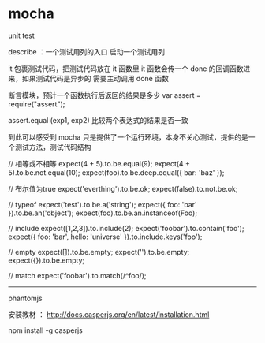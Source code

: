 # mocha
unit test


describe  ：一个测试用列的入口 启动一个测试用列

it  包裹测试代码，把测试代码放在 it 函数里
it 函数会传一个 done 的回调函数进来，如果测试代码是异步的 需要主动调用 done 函数

断言模块，预计一个函数执行后返回的结果是多少
var assert = require("assert");

assert.equal (exp1, exp2) 比较两个表达式的结果是否一致


到此可以感受到 mocha 只是提供了一个运行环境，本身不关心测试，提供的是一个测试方法，测试代码结构



// 相等或不相等
expect(4 + 5).to.be.equal(9);
expect(4 + 5).to.be.not.equal(10);
expect(foo).to.be.deep.equal({ bar: 'baz' });

// 布尔值为true
expect('everthing').to.be.ok;
expect(false).to.not.be.ok;

// typeof
expect('test').to.be.a('string');
expect({ foo: 'bar' }).to.be.an('object');
expect(foo).to.be.an.instanceof(Foo);

// include
expect([1,2,3]).to.include(2);
expect('foobar').to.contain('foo');
expect({ foo: 'bar', hello: 'universe' }).to.include.keys('foo');

// empty
expect([]).to.be.empty;
expect('').to.be.empty;
expect({}).to.be.empty;

// match
expect('foobar').to.match(/^foo/);




-----------------------
phantomjs

安装教材 ： http://docs.casperjs.org/en/latest/installation.html

npm install -g casperjs